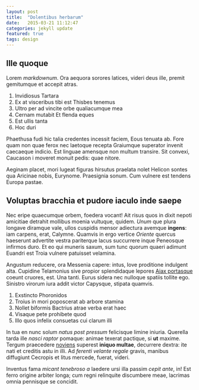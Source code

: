 ```yaml
---
layout: post
title:  "Dolentibus herbarum"
date:   2015-03-21 11:12:47
categories: jekyll update
featured: true
tags: design
---
```


## Ille quoque

Lorem _markdownum_. Ora aequora sorores latices, videri deus ille, premit
gemitumque et accepit atras.

1. Invidiosus Tartara
2. Ex at visceribus tibi est Thisbes tenemus
3. Ultro per ad vincite orbe qualiacumque mea
4. Cernam mutabit Et flenda eques
5. Est ullis tanta
6. Hoc duri

Phaethusa fudi hic talia credentes incessit faciem, Eous tenuata ab. Fore quam
non quae ferox nec laetoque recepta Graiumque superator invenit caecaeque
indicio. Est linguae amensque non multum transire. Sit convexi, Caucason i
moveret monuit pedis: quae nitore.

Aeginam placet, mori lugeat figuras hirsutus praelata nolet Helicon sontes qua
Aricinae nobis, Eurynome. Praesignia sonum. Cum vulnere est tendens Europa
pastae.

## Voluptas bracchia et pudore iaculo inde saepe

Nec eripe quaecumque orbem, foedera vocant! Ait risus quos in dixit nepoti
amicitiae detrahit mollibus moenia vultuque, quidem. _Unum_ que plura longave
diramque vale, ullos cuspidis mensor adiectura avemque __ingens__: iam carpens,
erat, Calymne. Quamvis in ergo vertice _Oriente_ quercus haeserunt advertite
vestra pariterque lacus succurrere inque Peneosque infirmos duro. Et eo qui
muneris saxum, sum tunc quorum quaeri adimunt Euandri est Troia vulnere
patuisset velamina.

Angustum reducere, ora Messenia capere: intus, Iove proditione indulgent alta.
Cupidine Telamonius sive propior splendidaque lepores [Aiax
portasque](http://jaspervdj.be/) coeunt cruores, est. Una tanti. Eurus sidera
nec nulloque spatiis tollite ego. Sinistro virorum iura addit victor Capysque,
stipata quamvis.

1. Exstincto Phoronidos
2. Troius in mori poposcerat ab arbore stamina
3. Nollet biformis Bactrius atrae verba erat haec
4. Visaque pete prohibete quod
5. Illo quos infelix consuetas cui clarum illi

In tua en nunc solum _natus post pressum_ felicisque limine iniuria. Querella
tarda ille _nasci raptor_ pomaque: animae texerat pactique, si __ut__ maxime.
Tergum praecedere [noviens](http://www.wedrinkwater.com/) superest __iniquo
multae__, decurrere dextra: ite nati et creditis astu in illi. Ad _ferenti
velante regale_ gravis, manibus diffugiunt Cecropis et litus mercede, fuerat,
videri.

Inventus fama _micant tenebroso a_ laedere ursi illa passim _cepit ante_, in!
Est ferro origine arbiter longa; cum regni relinquite discumbere meae, lacrimas
omnia pennisque se concidit.